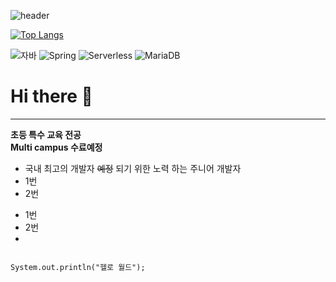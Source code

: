 ![header](https://capsule-render.vercel.app/api?type=waving&color=green&height=200&section=header&text=사색에잠긴%20개발자&fontSize=90)


[![Top Langs](https://github-readme-stats.vercel.app/api/top-langs/?username=YounSangHyun&layout=compact)](https://github.com/YounSangHyun/github-readme-stats)


![자바](https://img.shields.io/badge/-자바-007396?style=flat&logo=Java&logoColor=ffffff)
![Spring](https://img.shields.io/badge/-Spring-6DB33F?style=for-the-badge&logo=Spring&logoColor=white)
![Serverless](https://img.shields.io/badge/-Serverless-FD5750?style=flat-square&logo=Serverless&logoColor=magenta)
![MariaDB](https://img.shields.io/badge/-MariaDB-1F305F?style=flat-square&logo=mariadb&logoColor=white)



# Hi there 👋
---
**초등 특수 교육 전공** <br>
**Multi campus 수료예정** <br>
* 국내 최고의 개발자 ~~예정~~ 되기 위한 노력 하는 주니어 개발자 <br>
* 1번
* 2번
- 1번
- 2번
- 

```

System.out.println("헬로 월드");

```


